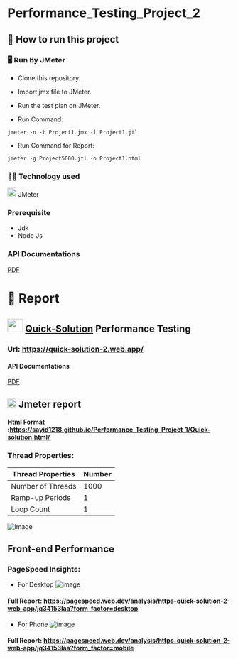 # Performance_Testing_Project_2
## :memo: How to run this project
### 🖥 Run by JMeter
* Clone this repository.
* Import jmx file to JMeter.
* Run the test plan on JMeter.

* Run Command:
```console
jmeter -n -t Project1.jmx -l Project1.jtl
```
* Run Command for Report:
```console
jmeter -g Project5000.jtl -o Project1.html
```

### :technologist: Technology used
<img src="https://upload.wikimedia.org/wikipedia/commons/thumb/7/7e/Apache_Feather_Logo.svg/339px-Apache_Feather_Logo.svg.png?20220805205423"  width="20" height="20"> JMeter

### Prerequisite
- Jdk
- Node Js
### API Documentations
[PDF](https://drive.google.com/file/d/10dzwV_crWbvO-GgkxEqdMgWM6iDSjx1Q/view?usp=sharing)

# :page_facing_up: Report
## <img src="https://i.ibb.co/B3rpcB9/20220617-224257-0000-01.png"  width="35" height="30">  [Quick-Solution](https://quick-solution-2.web.app/) Performance Testing
### Url: https://quick-solution-2.web.app/
#### API Documentations
[PDF](https://drive.google.com/file/d/1cI9_7JVvtUjUSqY8ZTs3O4SYrdurudZS/view?usp=sharing)
## <img src="https://upload.wikimedia.org/wikipedia/commons/thumb/7/7e/Apache_Feather_Logo.svg/339px-Apache_Feather_Logo.svg.png?20220805205423"  width="20" height="20"> Jmeter report  
#### Html Format :https://sayid1218.github.io/Performance_Testing_Project_1/Quick-solution.html/
### Thread Properties:

| Thread Properties | Number |
| ------------- | ------------- |
| Number of Threads  | 1000  |
| Ramp-up Periods  | 1  |
| Loop Count  | 1  |

![image](https://github.com/Sayid1218/Performance_Testing_Project_1/assets/97175166/f6b764b1-9aba-4f21-b893-36cdcc2c2569)
 
 ## Front-end Performance 
### PageSpeed Insights:
* For Desktop
![image](https://github.com/Sayid1218/Performance_Testing_Project_1/assets/97175166/03feb246-ebca-4b58-9706-c0ead0bac7f3)
#### Full Report: https://pagespeed.web.dev/analysis/https-quick-solution-2-web-app/jq34153laa?form_factor=desktop
* For Phone
![image](https://github.com/Sayid1218/Performance_Testing_Project_1/assets/97175166/eea51cdd-c99e-4ce1-bc23-7fa54074d372)
#### Full Report: https://pagespeed.web.dev/analysis/https-quick-solution-2-web-app/jq34153laa?form_factor=mobile
